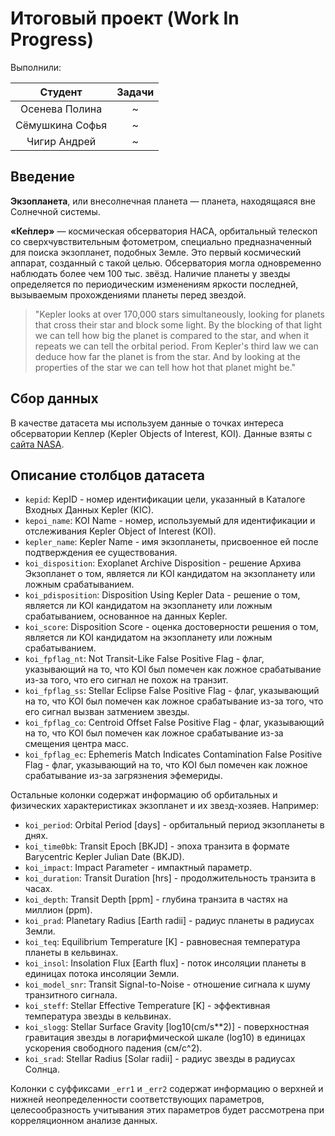 # Итоговый проект (Work In Progress)

Выполнили:

| Студент         | Задачи |
| :-----:         | :---:  |
| Осенева Полина  |    ~    |
| Сёмушкина Софья |    ~    |
| Чигир Андрей    |    ~    |

## Введение

__Экзопланета__, или внесолнечная планета — планета, находящаяся вне Солнечной системы.

__«Ке́плер»__ — космическая обсерватория НАСА, орбитальный телескоп со сверхчувствительным фотометром, специально предназначенный для поиска экзопланет, подобных Земле. Это первый космический аппарат, созданный с такой целью. Обсерватория могла одновременно наблюдать более чем 100 тыс. звёзд. Наличие планеты у звезды определяется по периодическим изменениям яркости последней, вызываемым прохождениями планеты перед звездой.

> "Kepler looks at over 170,000 stars simultaneously, looking for planets that cross their star and block some light. 
By the blocking of that light we can tell how big the planet is compared to the star, and when it repeats we can tell the orbital period. From Kepler's third law we can deduce how far the planet is from the star. And by looking at the properties of the star we can tell how hot that planet might be."

## Сбор данных

В качестве датасета мы используем данные о точках интереса обсерватории Кеплер (Kepler Objects of Interest, KOI). Данные взяты с [сайта NASA](https://exoplanetarchive.ipac.caltech.edu/cgi-bin/TblView/nph-tblView?app=ExoTbls&config=cumulative).

## Описание столбцов датасета

* `kepid`: KepID - номер идентификации цели, указанный в Каталоге Входных Данных Kepler (KIC).
* `kepoi_name`: KOI Name - номер, используемый для идентификации и отслеживания Kepler Object of Interest (KOI).
* `kepler_name`: Kepler Name - имя экзопланеты, присвоенное ей после подтверждения ее существования.
* `koi_disposition`: Exoplanet Archive Disposition - решение Архива Экзопланет о том, является ли KOI кандидатом на экзопланету или ложным срабатыванием.
* `koi_pdisposition`: Disposition Using Kepler Data - решение о том, является ли KOI кандидатом на экзопланету или ложным срабатыванием, основанное на данных Kepler.
* `koi_score`: Disposition Score - оценка достоверности решения о том, является ли KOI кандидатом на экзопланету или ложным срабатыванием.
* `koi_fpflag_nt`: Not Transit-Like False Positive Flag - флаг, указывающий на то, что KOI был помечен как ложное срабатывание из-за того, что его сигнал не похож на транзит.
* `koi_fpflag_ss`: Stellar Eclipse False Positive Flag - флаг, указывающий на то, что KOI был помечен как ложное срабатывание из-за того, что его сигнал вызван затмением звезды.
* `koi_fpflag_co`: Centroid Offset False Positive Flag - флаг, указывающий на то, что KOI был помечен как ложное срабатывание из-за смещения центра масс.
* `koi_fpflag_ec`: Ephemeris Match Indicates Contamination False Positive Flag - флаг, указывающий на то, что KOI был помечен как ложное срабатывание из-за загрязнения эфемериды.


Остальные колонки содержат информацию об орбитальных и физических характеристиках экзопланет и их звезд-хозяев. Например:

* `koi_period`: Orbital Period [days] - орбитальный период экзопланеты в днях.
* `koi_time0bk`: Transit Epoch [BKJD] - эпоха транзита в формате Barycentric Kepler Julian Date (BKJD).
* `koi_impact`: Impact Parameter - импактный параметр.
* `koi_duration`: Transit Duration [hrs] - продолжительность транзита в часах.
* `koi_depth`: Transit Depth [ppm] - глубина транзита в частях на миллион (ppm).
* `koi_prad`: Planetary Radius [Earth radii] - радиус планеты в радиусах Земли.
* `koi_teq`: Equilibrium Temperature [K] - равновесная температура планеты в кельвинах.
* `koi_insol`: Insolation Flux [Earth flux] - поток инсоляции планеты в единицах потока инсоляции Земли.
* `koi_model_snr`: Transit Signal-to-Noise - отношение сигнала к шуму транзитного сигнала.
* `koi_steff`: Stellar Effective Temperature [K] - эффективная температура звезды в кельвинах.
* `koi_slogg`: Stellar Surface Gravity [log10(cm/s**2)] - поверхностная гравитация звезды в логарифмической шкале (log10) в единицах ускорения свободного падения (см/с^2).
* `koi_srad`: Stellar Radius [Solar radii] - радиус звезды в радиусах Солнца.


Колонки с суффиксами `_err1` и `_err2` содержат информацию о верхней и нижней неопределенности соответствующих параметров, целесообразность учитывания этих параметров будет рассмотрена при корреляционном анализе данных.
